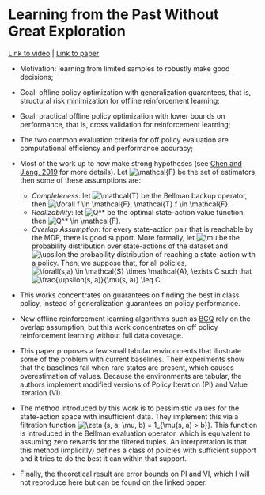 # Learning from the Past Without Great Exploration

[Link to video](https://simons.berkeley.edu/talks/tbd-215) | [Link to paper](https://arxiv.org/abs/2007.08202)

* Motivation: learning from limited samples to robustly make good decisions;

* Goal: offline policy optimization with generalization guarantees, that is, structural risk minimization for offline reinforcement learning;

* Goal: practical offline policy optimization with lower bounds on performance, that is, cross validation for reinforcement learning;

* The two common evaluation criteria for off policy evaluation are computational efficiency and performance accuracy;

* Most of the work up to now make strong hypotheses (see [Chen and Jiang, 2019](https://arxiv.org/abs/1905.00360) for more details). Let <img src="https://i.upmath.me/svg/%5Cmathcal%7BF%7D" alt="\mathcal{F}" /> be the set of estimators, then some of these assumptions are:
  * *Completeness*: let <img src="https://i.upmath.me/svg/%5Cmathcal%7BT%7D" alt="\mathcal{T}" /> be the Bellman backup operator, then <img src="https://i.upmath.me/svg/%5Cforall%20f%20%5Cin%20%5Cmathcal%7BF%7D%2C%20%5Cmathcal%7BT%7D%20f%20%5Cin%20%5Cmathcal%7BF%7D" alt="\forall f \in \mathcal{F}, \mathcal{T} f \in \mathcal{F}" />.
  * *Realizability*: let <img src="https://i.upmath.me/svg/Q%5E*" alt="Q^*" /> be the optimal state-action value function, then <img src="https://i.upmath.me/svg/Q%5E*%20%5Cin%20%5Cmathcal%7BF%7D" alt="Q^* \in \mathcal{F}" />.
  * *Overlap Assumption*: for every state-action pair that is reachable by the MDP, there is good support. More formally, let <img src="https://i.upmath.me/svg/%5Cmu" alt="\mu" /> be the probability distribution over state-actions of the dataset and <img src="https://i.upmath.me/svg/%5Cupsilon" alt="\upsilon" /> the probability distribution of reaching a state-action with a policy. Then, we suppose that, for all policies, <img src="https://i.upmath.me/svg/%5Cforall(s%2Ca)%20%5Cin%20%5Cmathcal%7BS%7D%20%5Ctimes%20%5Cmathcal%7BA%7D%2C%20%5Cexists%20C" alt="\forall(s,a) \in \mathcal{S} \times \mathcal{A}, \exists C" /> such that <img src="https://i.upmath.me/svg/%5Cfrac%7B%5Cupsilon(s%2C%20a)%7D%7B%5Cmu(s%2C%20a)%7D%20%5Cleq%20C" alt="\frac{\upsilon(s, a)}{\mu(s, a)} \leq C" />.

* This works concentrates on guarantees on finding the best in class policy, instead of generalization guarantees on policy performance.

* New offline reinforcement learning algorithms such as [BCQ](https://arxiv.org/abs/1812.02900) rely on the overlap assumption, but this work concentrates on off policy reinforcement learning without full data coverage.

* This paper proposes a few small tabular environments that illustrate some of the problem with current baselines. Their experiments show that the baselines fail when rare states are present, which causes overestimation of values. Because the environments are tabular, the authors implement modified versions of Policy Iteration (PI) and Value Iteration (VI).

* The method introduced by this work is to pessimistic values for the state-action space with insufficient data. They implement this via a filtration function <img src="https://i.upmath.me/svg/%5Czeta%20(s%2C%20a%3B%20%5Cmu%2C%20b)%20%3D%201_%7B%5Cmu(s%2C%20a)%20%3E%20b%7D%7D" alt="\zeta (s, a; \mu, b) = 1_{\mu(s, a) &gt; b}}" />. This function is introduced in the Bellman evaluation operator, which is equivalent to assuming zero rewards for the filtered tuples. An interpretation is that this method (implicitly) defines a class of policies with sufficient support and it tries to do the best it can within that support.

* Finally, the theoretical result are error bounds on PI and VI, which I will not reproduce here but can be found on the linked paper.
